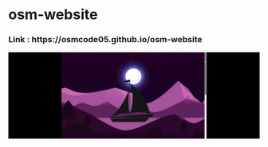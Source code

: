 # osm-website
<h3><b>Link</b> : https://osmcode05.github.io/osm-website</h3>
<img src="preview.jpeg">